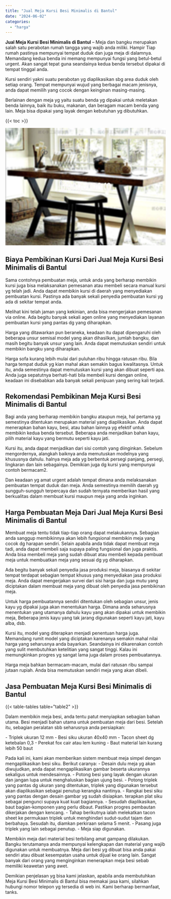 ```yaml
---
title: "Jual Meja Kursi Besi Minimalis di Bantul"
date: "2024-06-02"
categories: 
  - "harga"
---
```


**Jual Meja Kursi Besi Minimalis di Bantul** – Meja dan bangku merupakan salah satu perabotan rumah tangga yang wajib anda miliki. Hampir Tiap rumah pastinya mempunyai tempat duduk dan juga meja di dalamnya. Memandang kedua benda ini memang mempunyai fungsi yang betul-betul urgent. Akan sangat tepat guna seandainya kedua benda tersebut dipakai di tempat tinggal anda.

Kursi sendiri yakni suatu perabotan yg diaplikasikan sbg area duduk oleh setiap orang. Tempat mempunyai wujud yang berbagai macam jenisnya, anda dapat memilih yang cocok dengan keinginan masing-masing.

Berlainan dengan meja yg yaitu suatu benda yg dipakai untuk meletakan benda lainnya, baik itu buku, makanan, dan beragam macam benda yang lain. Meja bisa dipakai yang layak dengan kebutuhan yg dibutuhkan.

{{< toc >}}

![Jual Meja Kursi Besi Minimalis di Bantul](/images/jual-meja-besi-murah06.png)

## Biaya Pembikinan Kursi Dari Jual Meja Kursi Besi Minimalis di Bantul

Sama contohnya pembuatan meja, untuk anda yang berharap membikin kursi juga bisa melaksanakan pemesanan atau membeli secara manual kursi yg telah jadi. Anda dapat membikin kursi di daerah yang menyediakan pembuatan kursi. Pastinya ada banyak sekali penyedia pembuatan kursi yg ada di sekitar tempat anda.

Melihat kini telah jaman yang kekinian, anda bisa mengerjakan pemesanan via online. Ada begitu banyak sekali agen online yang menyediakan layanan pembuatan kursi yang pantas dg yang diharapkan.

Harga yang ditawarkan pun beraneka, keadaan itu dapat dipengaruhi oleh beberapa unsur semisal model yang akan dihasilkan, jumlah bangku, dan masih begitu banyak unsur yang lain. Anda dapat memutuskan sendiri untuk membikin bangku yang diharapkan.

Harga sofa kurang lebih mulai dari puluhan ribu hingga ratusan ribu. Bila harga tempat duduk yg kian mahal akan semakin bagus kwalitasnya. Untuk itu, anda semestinya dapat memutuskan kursi yang akan dibuat seperti apa. Anda juga sepatutnya berhati-hati bila membeli kursi dengan online, keadaan ini disebabkan ada banyak sekali penipuan yang sering kali terjadi.

## Rekomendasi Pembikinan Meja Kursi Besi Minimalis di Bantul

Bagi anda yang berharap membikin bangku ataupun meja, hal pertama yg semestinya ditentukan merupakan material yang diaplikasikan. Anda dapat menerapkan bahan kayu, besi, atau bahan lainnya yg efektif untuk membikin kedua benda tersebut. Beberapa anda menjadikan bahan kayu, pilih material kayu yang bermutu seperti kayu jati.

Kursi itu, anda dapat menjadikan dari sisi contoh yang diinginkan. Sebelum mengordernya, alangkah baiknya anda memutuskan modelnya yang khususnya dahulu. halnya meja ada yg berbentuk persegi panjang, persegi, lingkaran dan lain sebagainya. Demikian juga dg kursi yang mempunyai contoh bermacam2.

Dan keadaan yg amat urgent adalah tempat dimana anda melaksanakan pembuatan tempat duduk dan meja. Anda semestinya memilih daerah yg sungguh-sungguh terpercaya dan sudah ternyata memberikan hasil yang berkualitas dalam membuat kursi maupun meja yang anda inginkan.

## Harga Pembuatan Meja Dari Jual Meja Kursi Besi Minimalis di Bantul

Membuat meja tentu tidak tiap-tiap orang dapat melakukannya. Sebagian anda sanggup membikinnya akan lebih fungsional membikin meja yang cocok dg harapan sendiri. Selain apabila anda tidak dapat membuat meja tadi, anda dapat membeli saja supaya paling fungsional dan juga praktis. Anda bisa membeli meja yang sudah dibuat atau membeli kepada pembuat meja untuk membuatkan meja yang sesuai dg yg diharapkan.

Ada begitu banyak sekali penyedia jasa produksi meja, biasanya di sekitar tempat terdapat sebagian tempat khusus yang menyediakan jasa produksi meja. Anda dapat mengerjakan survei dari sisi harga dan juga mutu yang diciptakan dalam membuat meja yang dibuat oleh penyedia jasa pembikinan meja.

Untuk harga pembuatannya sendiri ditentukan oleh sebagian unsur, jenis kayu yg dipakai juga akan menentukan harga. Dimana anda seharusnya menentukan yang utamanya dahulu kayu yang akan dipakai untuk membikin meja, Beberapa jenis kayu yang tak jarang digunakan seperti kayu jati, kayu alba, dsb.

Kursi itu, model yang diterapkan menjadi penentuan harga juga. Memandang rumit model yang diciptakan karenanya semakin mahal nilai harga yang seharusnya anda bayarkan. Seandainya ini dikarenakan contoh yang sulit membutuhkan ketelitian yang sangat tinggi. Kalau ini memungkinkan progres yg sangat lama juga dalam proses pembuatannya.

Harga meja bahkan bermacam-macam, mulai dari ratusan ribu sampai jutaan rupiah. Anda bisa memutuskan sendiri meja yang akan dibeli.

## Jasa Pembuatan Meja Kursi Besi Minimalis di Bantul

{{< table-tables table="table2" >}}

Dalam membikin meja besi, anda tentu patut menyiapkan sebagian bahan utama. Besi menjadi bahan utama untuk pembuatan meja dari besi. Setelah itu, sebagian peralatan sbb seharusnya anda persiapkan:

\- Triplek ukuran 12 mm - Besi siku ukuran 40x40 mm - Tacon sheet dg ketebalan 0,3 - Perekat fox cair atau lem kuning - Baut material lain kurang lebih 50 baut

Pada kali ini, kami akan memberikan sistem membuat meja simpel dengan mengaplikasikan besi siku. Berikut caranya: - Desain dulu meja yg akan diwujudkan, anda dapat mengaplikasikan gambar beserta ukurannya sekaligus untuk mendesainnya. - Potong besi yang layak dengan ukuran dan jangan lupa untuk menghaluskan bagian ujung besi. - Potong triplek yang pantas dg ukuran yang ditentukan, triplek yang digunakan tersebut akan diaplikasikan sebagai penutup kerangka nantinya. - Rangkai besi siku yang pantas dengan desain gambar yg sudah disiapkan. terapkan plat siku sebagai pengunci supaya kuat kuat bagiannya. - Sesudah diaplikasikan, baut bagian-komponen yang perlu dibaut. Pastikan progres pembautan dikerjakan dengan kencang. - Tahap berikutnya ialah melekatkan tacon sheet ke permukaan triplek untuk menghindari sudut-sudut tajam dan berbahaya. Sesudah itu, diamkan perkiraan selama 5 menit. - Pasang juga triplek yang lain sebagai penutup. - Meja siap digunakan.

Membikin meja dari material besi terbilang amat gampang dilakukan. Bangku terutamanya anda mempunyai kelengkapan dan material yang wajib digunakan untuk membuatnya. Meja dari besi yg dibuat bisa anda pakai sendiri atau dibuat kesempatan usaha untuk dijual ke orang lain. Sangat banyak dari orang yang menginginkan menerapkan meja besi sebab memiliki keawetan yang awet.

Demikian penjelasan yg bisa kami jelaskan, apabila anda membutuhkan Meja Kursi Besi Minimalis di Bantul bisa memakai jasa kami, silahkan hubungi nomor telepon yg tersedia di web ini. Kami berharap bermanfaat, tanks.
